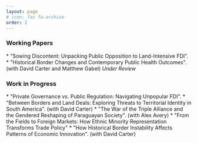 ```yaml
---
layout: page
# icon: fas fa-archive
order: 2
---
```


<h3> Working Papers </h3> 
* "Sowing Discontent: Unpacking Public Opposition to Land-Intensive FDI".
* "Historical Border Changes and Contemporary Public Health Outcomes". (with David Carter and Matthew Gabel) <em>Under
Review</em>
<br>
<h3> Work in Progress </h3>
* "Private Governance vs. Public Regulation: Navigating Unpopular FDI".
* "Between Borders and Land Deals: Exploring Threats to Territorial Identity in South America". (with David Carter)
* "The War of the Triple Alliance and the Gendered Reshaping of Paraguayan Society". (with Alex Avery)
* "From the Fields to Foreign Markets: How Ethnic Minority Representation Transforms Trade Policy"
* "How Historical Border Instability Affects Patterns of Economic Innovation". (with David Carter)
